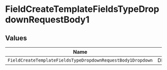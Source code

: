 # FieldCreateTemplateFieldsTypeDropdownRequestBody1


## Values

| Name                                                        | Value                                                       |
| ----------------------------------------------------------- | ----------------------------------------------------------- |
| `FieldCreateTemplateFieldsTypeDropdownRequestBody1Dropdown` | DROPDOWN                                                    |